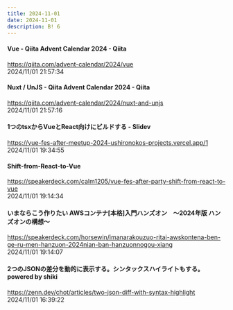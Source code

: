 ```yaml
---
title: 2024-11-01
date: 2024-11-01
description: B! 6
---
```


#### Vue - Qiita Advent Calendar 2024 - Qiita
https://qiita.com/advent-calendar/2024/vue<br>
2024/11/01 21:57:34<br>


#### Nuxt / UnJS - Qiita Advent Calendar 2024 - Qiita
https://qiita.com/advent-calendar/2024/nuxt-and-unjs<br>
2024/11/01 21:57:16<br>


#### 1つのtsxからVueとReact向けにビルドする - Slidev
https://vue-fes-after-meetup-2024-ushironokos-projects.vercel.app/1<br>
2024/11/01 19:34:55<br>


#### Shift-from-React-to-Vue
https://speakerdeck.com/calm1205/vue-fes-after-party-shift-from-react-to-vue<br>
2024/11/01 19:14:34<br>


#### いまならこう作りたい AWSコンテナ[本格]入門ハンズオン　〜2024年版 ハンズオンの構想〜
https://speakerdeck.com/horsewin/imanarakouzuo-ritai-awskontena-ben-ge-ru-men-hanzuon-2024nian-ban-hanzuonnogou-xiang<br>
2024/11/01 19:14:07<br>


#### 2つのJSONの差分を動的に表示する。シンタックスハイライトもする。powered by shiki
https://zenn.dev/chot/articles/two-json-diff-with-syntax-highlight<br>
2024/11/01 16:39:22<br>


